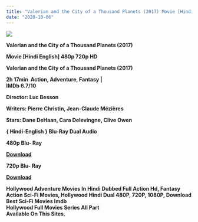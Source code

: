 ```yaml
---
title: "Valerian and the City of a Thousand Planets (2017) Movie [Hindi English]"
date: "2020-10-06"
---
```


[**![](https://1.bp.blogspot.com/-4tISMfkMG1o/XyZpq6pbUsI/AAAAAAAAEMI/dgszfhoaCCI83iSWC3ZOBAMH1W1uZ-L5ACLcBGAsYHQ/s1600/velriyan.webp)**](https://1.bp.blogspot.com/-4tISMfkMG1o/XyZpq6pbUsI/AAAAAAAAEMI/dgszfhoaCCI83iSWC3ZOBAMH1W1uZ-L5ACLcBGAsYHQ/s1600/velriyan.webp)

**Valerian and the City of a Thousand Planets (2017)**

**Movie \[Hindi English\] 480p 720p HD**

**Valerian and the City of a Thousand Planets (2017)**

**2h 17min  Action, Adventure, Fantasy |**  
**IMDb 6.7/10**

**Director: Luc Besson**

**Writers: Pierre Christin, Jean-Claude Mézières**

**Stars: Dane DeHaan, Cara Delevingne, Clive Owen**

 **{ Hindi-English } Blu-Ray Dual Audio**

**480p Blu- Ray**

 **[Download](https://zee.gl/UUth)** 

**720p Blu- Ray**

[**Download**](https://zee.gl/6wF5zIS)

**Hollywood Adventure Movies In Hindi Dubbed Full Action Hd, Fantasy Action Sci-Fi Movies, Hollywood Hindi Dual 480P, 720P, 1080P, Download Best Sci-Fi Movies Imdb**   
**Hollywood Full Movies Series All Part**  
**Available On This Sites.**
